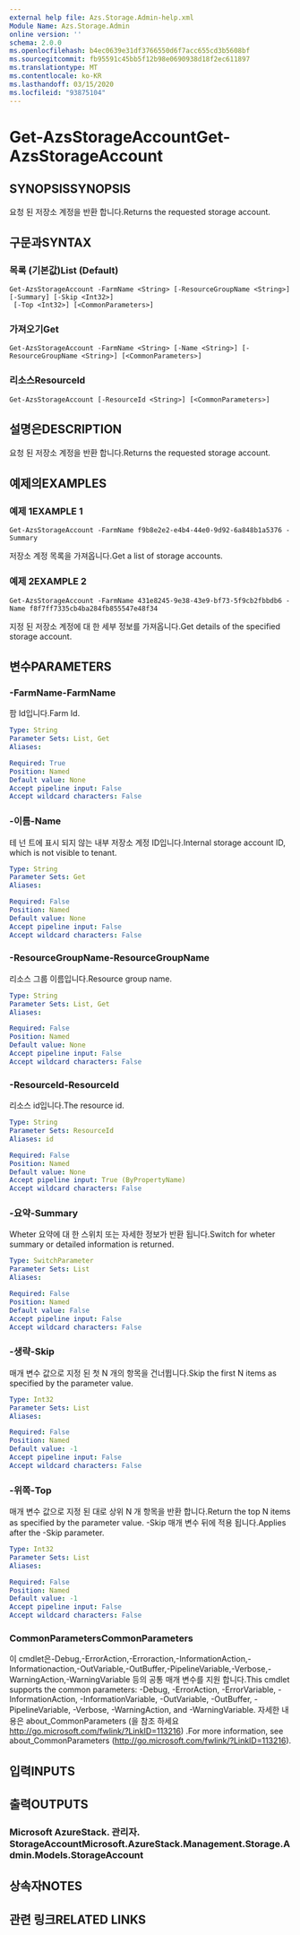 ```yaml
---
external help file: Azs.Storage.Admin-help.xml
Module Name: Azs.Storage.Admin
online version: ''
schema: 2.0.0
ms.openlocfilehash: b4ec0639e31df3766550d6f7acc655cd3b5608bf
ms.sourcegitcommit: fb95591c45bb5f12b98e0690938d18f2ec611897
ms.translationtype: MT
ms.contentlocale: ko-KR
ms.lasthandoff: 03/15/2020
ms.locfileid: "93875104"
---
```

# <span data-ttu-id="6f7ef-101">Get-AzsStorageAccount</span><span class="sxs-lookup"><span data-stu-id="6f7ef-101">Get-AzsStorageAccount</span></span>

## <span data-ttu-id="6f7ef-102">SYNOPSIS</span><span class="sxs-lookup"><span data-stu-id="6f7ef-102">SYNOPSIS</span></span>
<span data-ttu-id="6f7ef-103">요청 된 저장소 계정을 반환 합니다.</span><span class="sxs-lookup"><span data-stu-id="6f7ef-103">Returns the requested storage account.</span></span>

## <span data-ttu-id="6f7ef-104">구문과</span><span class="sxs-lookup"><span data-stu-id="6f7ef-104">SYNTAX</span></span>

### <span data-ttu-id="6f7ef-105">목록 (기본값)</span><span class="sxs-lookup"><span data-stu-id="6f7ef-105">List (Default)</span></span>
```
Get-AzsStorageAccount -FarmName <String> [-ResourceGroupName <String>] [-Summary] [-Skip <Int32>]
 [-Top <Int32>] [<CommonParameters>]
```

### <span data-ttu-id="6f7ef-106">가져오기</span><span class="sxs-lookup"><span data-stu-id="6f7ef-106">Get</span></span>
```
Get-AzsStorageAccount -FarmName <String> [-Name <String>] [-ResourceGroupName <String>] [<CommonParameters>]
```

### <span data-ttu-id="6f7ef-107">리소스</span><span class="sxs-lookup"><span data-stu-id="6f7ef-107">ResourceId</span></span>
```
Get-AzsStorageAccount [-ResourceId <String>] [<CommonParameters>]
```

## <span data-ttu-id="6f7ef-108">설명은</span><span class="sxs-lookup"><span data-stu-id="6f7ef-108">DESCRIPTION</span></span>
<span data-ttu-id="6f7ef-109">요청 된 저장소 계정을 반환 합니다.</span><span class="sxs-lookup"><span data-stu-id="6f7ef-109">Returns the requested storage account.</span></span>

## <span data-ttu-id="6f7ef-110">예제의</span><span class="sxs-lookup"><span data-stu-id="6f7ef-110">EXAMPLES</span></span>

### <span data-ttu-id="6f7ef-111">예제 1</span><span class="sxs-lookup"><span data-stu-id="6f7ef-111">EXAMPLE 1</span></span>
```
Get-AzsStorageAccount -FarmName f9b8e2e2-e4b4-44e0-9d92-6a848b1a5376 -Summary
```

<span data-ttu-id="6f7ef-112">저장소 계정 목록을 가져옵니다.</span><span class="sxs-lookup"><span data-stu-id="6f7ef-112">Get a list of storage accounts.</span></span>

### <span data-ttu-id="6f7ef-113">예제 2</span><span class="sxs-lookup"><span data-stu-id="6f7ef-113">EXAMPLE 2</span></span>
```
Get-AzsStorageAccount -FarmName 431e8245-9e38-43e9-bf73-5f9cb2fbbdb6 -Name f8f7ff7335cb4ba284fb855547e48f34
```

<span data-ttu-id="6f7ef-114">지정 된 저장소 계정에 대 한 세부 정보를 가져옵니다.</span><span class="sxs-lookup"><span data-stu-id="6f7ef-114">Get details of the specified storage account.</span></span>

## <span data-ttu-id="6f7ef-115">변수</span><span class="sxs-lookup"><span data-stu-id="6f7ef-115">PARAMETERS</span></span>

### <span data-ttu-id="6f7ef-116">-FarmName</span><span class="sxs-lookup"><span data-stu-id="6f7ef-116">-FarmName</span></span>
<span data-ttu-id="6f7ef-117">팜 Id입니다.</span><span class="sxs-lookup"><span data-stu-id="6f7ef-117">Farm Id.</span></span>

```yaml
Type: String
Parameter Sets: List, Get
Aliases:

Required: True
Position: Named
Default value: None
Accept pipeline input: False
Accept wildcard characters: False
```

### <span data-ttu-id="6f7ef-118">-이름</span><span class="sxs-lookup"><span data-stu-id="6f7ef-118">-Name</span></span>
<span data-ttu-id="6f7ef-119">테 넌 트에 표시 되지 않는 내부 저장소 계정 ID입니다.</span><span class="sxs-lookup"><span data-stu-id="6f7ef-119">Internal storage account ID, which is not visible to tenant.</span></span>

```yaml
Type: String
Parameter Sets: Get
Aliases:

Required: False
Position: Named
Default value: None
Accept pipeline input: False
Accept wildcard characters: False
```

### <span data-ttu-id="6f7ef-120">-ResourceGroupName</span><span class="sxs-lookup"><span data-stu-id="6f7ef-120">-ResourceGroupName</span></span>
<span data-ttu-id="6f7ef-121">리소스 그룹 이름입니다.</span><span class="sxs-lookup"><span data-stu-id="6f7ef-121">Resource group name.</span></span>

```yaml
Type: String
Parameter Sets: List, Get
Aliases:

Required: False
Position: Named
Default value: None
Accept pipeline input: False
Accept wildcard characters: False
```

### <span data-ttu-id="6f7ef-122">-ResourceId</span><span class="sxs-lookup"><span data-stu-id="6f7ef-122">-ResourceId</span></span>
<span data-ttu-id="6f7ef-123">리소스 id입니다.</span><span class="sxs-lookup"><span data-stu-id="6f7ef-123">The resource id.</span></span>

```yaml
Type: String
Parameter Sets: ResourceId
Aliases: id

Required: False
Position: Named
Default value: None
Accept pipeline input: True (ByPropertyName)
Accept wildcard characters: False
```

### <span data-ttu-id="6f7ef-124">-요약</span><span class="sxs-lookup"><span data-stu-id="6f7ef-124">-Summary</span></span>
<span data-ttu-id="6f7ef-125">Wheter 요약에 대 한 스위치 또는 자세한 정보가 반환 됩니다.</span><span class="sxs-lookup"><span data-stu-id="6f7ef-125">Switch for wheter summary or detailed information is returned.</span></span>

```yaml
Type: SwitchParameter
Parameter Sets: List
Aliases:

Required: False
Position: Named
Default value: False
Accept pipeline input: False
Accept wildcard characters: False
```

### <span data-ttu-id="6f7ef-126">-생략</span><span class="sxs-lookup"><span data-stu-id="6f7ef-126">-Skip</span></span>
<span data-ttu-id="6f7ef-127">매개 변수 값으로 지정 된 첫 N 개의 항목을 건너뜁니다.</span><span class="sxs-lookup"><span data-stu-id="6f7ef-127">Skip the first N items as specified by the parameter value.</span></span>

```yaml
Type: Int32
Parameter Sets: List
Aliases:

Required: False
Position: Named
Default value: -1
Accept pipeline input: False
Accept wildcard characters: False
```

### <span data-ttu-id="6f7ef-128">-위쪽</span><span class="sxs-lookup"><span data-stu-id="6f7ef-128">-Top</span></span>
<span data-ttu-id="6f7ef-129">매개 변수 값으로 지정 된 대로 상위 N 개 항목을 반환 합니다.</span><span class="sxs-lookup"><span data-stu-id="6f7ef-129">Return the top N items as specified by the parameter value.</span></span>
<span data-ttu-id="6f7ef-130">-Skip 매개 변수 뒤에 적용 됩니다.</span><span class="sxs-lookup"><span data-stu-id="6f7ef-130">Applies after the -Skip parameter.</span></span>

```yaml
Type: Int32
Parameter Sets: List
Aliases:

Required: False
Position: Named
Default value: -1
Accept pipeline input: False
Accept wildcard characters: False
```

### <span data-ttu-id="6f7ef-131">CommonParameters</span><span class="sxs-lookup"><span data-stu-id="6f7ef-131">CommonParameters</span></span>
<span data-ttu-id="6f7ef-132">이 cmdlet은-Debug,-ErrorAction,-Erroraction,-InformationAction,-Informationaction,-OutVariable,-OutBuffer,-PipelineVariable,-Verbose,-WarningAction,-WarningVariable 등의 공통 매개 변수를 지원 합니다.</span><span class="sxs-lookup"><span data-stu-id="6f7ef-132">This cmdlet supports the common parameters: -Debug, -ErrorAction, -ErrorVariable, -InformationAction, -InformationVariable, -OutVariable, -OutBuffer, -PipelineVariable, -Verbose, -WarningAction, and -WarningVariable.</span></span> <span data-ttu-id="6f7ef-133">자세한 내용은 about_CommonParameters (을 참조 하세요 http://go.microsoft.com/fwlink/?LinkID=113216) .</span><span class="sxs-lookup"><span data-stu-id="6f7ef-133">For more information, see about_CommonParameters (http://go.microsoft.com/fwlink/?LinkID=113216).</span></span>

## <span data-ttu-id="6f7ef-134">입력</span><span class="sxs-lookup"><span data-stu-id="6f7ef-134">INPUTS</span></span>

## <span data-ttu-id="6f7ef-135">출력</span><span class="sxs-lookup"><span data-stu-id="6f7ef-135">OUTPUTS</span></span>

### <span data-ttu-id="6f7ef-136">Microsoft AzureStack. 관리자. StorageAccount</span><span class="sxs-lookup"><span data-stu-id="6f7ef-136">Microsoft.AzureStack.Management.Storage.Admin.Models.StorageAccount</span></span>

## <span data-ttu-id="6f7ef-137">상속자</span><span class="sxs-lookup"><span data-stu-id="6f7ef-137">NOTES</span></span>

## <span data-ttu-id="6f7ef-138">관련 링크</span><span class="sxs-lookup"><span data-stu-id="6f7ef-138">RELATED LINKS</span></span>
